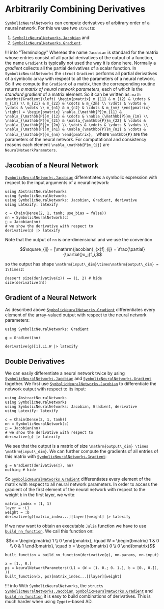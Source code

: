 # Arbitrarily Combining Derivatives

`SymbolicNeuralNetworks` can compute derivatives of arbitrary order of a neural network. For this we use two `struct`s:
1. [`SymbolicNeuralNetworks.Jacobian`](@ref) and
2. [`SymbolicNeuralNetworks.Gradient`](@ref).

!!! info "Terminology"
    Whereas the name `Jacobian` is standard for the matrix whose entries consist of all partial derivatives of the output of a function, the name `Gradient` is typically not used the way it is done here. Normally a *gradient* collects all the partial derivatives of a scalar function. In `SymbolicNeuralNetworks` the `struct` `Gradient` performs all partial derivatives of a symbolic array with respect to all the parameters of a neural network. So if we compute the `Gradient` of a matrix, then the corresponding routine returns *a matrix of neural network parameters*, each of which is the *standard gradient* of a matrix element. So it can be written as:
    ```math
    \mathtt{Gradient}\left( \begin{pmatrix} m_{11} & m_{12} & \cdots & m_{1m} \\ m_{21} & m_{22} & \cdots & m_{2m} \\ \vdots & \vdots & \vdots & \vdots \\ m_{n1} & m_{n2} & \cdots & m_{nm} \end{pmatrix} \right) = \begin{pmatrix} \nabla_{\mathbb{P}}m_{11} & \nabla_{\mathbb{P}}m_{12} & \cdots & \nabla_{\mathbb{P}}m_{1m} \\ \nabla_{\mathbb{P}}m_{21} & \nabla_{\mathbb{P}}m_{22} & \cdots & \nabla_{\mathbb{P}}m_{2m} \\ \vdots & \vdots & \vdots & \vdots \\ \nabla_{\mathbb{P}}m_{n1} & \nabla_{\mathbb{P}}m_{n2} & \cdots & \nabla_{\mathbb{P}}m_{nm} \end{pmatrix},
    ```
    where ``\mathbb{P}`` are the parameters of the neural network. For computational and consistency reasons each element ``\nabla_\mathbb{P}m_{ij}`` are `NeuralNetworkParameters`.

## Jacobian of a Neural Network

[`SymbolicNeuralNetworks.Jacobian`](@ref) differentiates a symbolic expression with respect to the input arguments of a neural network:

```@example jacobian_gradient
using AbstractNeuralNetworks
using SymbolicNeuralNetworks
using SymbolicNeuralNetworks: Jacobian, Gradient, derivative
using Latexify: latexify

c = Chain(Dense(2, 1, tanh; use_bias = false))
nn = SymbolicNeuralNetwork(c)
□ = Jacobian(nn)
# we show the derivative with respect to 
derivative(□) |> latexify
```

Note that the output of `nn` is one-dimensional and we use the convention

```math
\square_{ij} = [\mathrm{jacobian}_{x}f]_{ij} = \frac{\partial}{\partial{}x_j}f_i,
```
so the output has shape ``\mathrm{input\_dim}\times\mathrm{output\_dim} = 1\times2``:

```@example jacobian_gradient
@assert size(derivative(□)) == (1, 2) # hide
size(derivative(□))
```

## Gradient of a Neural Network

As described above [`SymbolicNeuralNetworks.Gradient`](@ref) differentiates every element of the array-valued output with respect to the neural network parameters:

```@example jacobian_gradient
using SymbolicNeuralNetworks: Gradient

g = Gradient(nn)

derivative(g)[1].L1.W |> latexify
```

## Double Derivatives

We can easily differentiate a neural network twice by using [`SymbolicNeuralNetworks.Jacobian`](@ref) and [`SymbolicNeuralNetworks.Gradient`](@ref) together. We first use [`SymbolicNeuralNetworks.Jacobian`](@ref) to differentiate the network output with respect to its input:

```@example jacobian_gradient
using AbstractNeuralNetworks
using SymbolicNeuralNetworks
using SymbolicNeuralNetworks: Jacobian, Gradient, derivative
using Latexify: latexify

c = Chain(Dense(2, 1, tanh))
nn = SymbolicNeuralNetwork(c)
□ = Jacobian(nn)
# we show the derivative with respect to 
derivative(□) |> latexify
```

We see that the output is a matrix of size ``\mathrm{output\_dim} \times \mathrm{input\_dim}``. We can further compute the gradients of all entries of this matrix with [`SymbolicNeuralNetworks.Gradient`](@ref):

```@example jacobian_gradient
g = Gradient(derivative(□), nn)
nothing # hide
```

So [`SymbolicNeuralNetworks.Gradient`](@ref) differentiates every element of the matrix with respect to all neural network parameters. In order to access the gradient of the first element of the neural network with respect to the weight `b` in the first layer, we write:

```@example jacobian_gradient
matrix_index = (1, 1)
layer = :L1
weight = :b
derivative(g)[matrix_index...][layer][weight] |> latexify
```

If we now want to obtain an executable `Julia` function we have to use [`build_nn_function`](@ref). We call this function on:

```math
x = \begin{pmatrix} 1 \\ 0 \end{pmatrix}, \quad W = \begin{bmatrix} 1 & 0 \\ 0 & 1 \end{bmatrix}, \quad b = \begin{bmatrix} 0 \\ 0 \end{bmatrix}
```

```@example jacobian_gradient
built_function = build_nn_function(derivative(g), nn.params, nn.input)

x = [1., 0.]
ps = NeuralNetworkParameters((L1 = (W = [1. 0.; 0. 1.], b = [0., 0.]), ))
built_function(x, ps)[matrix_index...][layer][weight]
```

!!! info
    With `SymbolicNeuralNetworks`, the `struct`s [`SymbolicNeuralNetworks.Jacobian`](@ref), [`SymbolicNeuralNetworks.Gradient`](@ref) and [`build_nn_function`](@ref) it is easy to build combinations of derivatives. This is much harder when using `Zygote`-based AD.